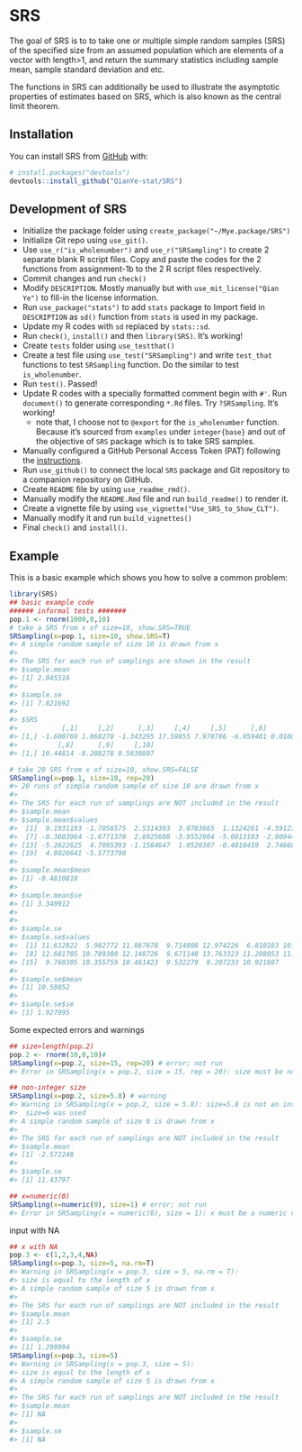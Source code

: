 
<!-- README.md is generated from README.Rmd. Please edit that file -->

# SRS

<!-- badges: start -->

<!-- badges: end -->

The goal of SRS is to to take one or multiple simple random samples
(SRS) of the specified size from an assumed population which are
elements of a vector with length\>1, and return the summary statistics
including sample mean, sample standard deviation and etc.

The functions in SRS can additionally be used to illustrate the
asymptotic properties of estimates based on SRS, which is also known as
the central limit theorem.

## Installation

You can install SRS from [GitHub](https://github.com/) with:

``` r
# install.packages("devtools")
devtools::install_github("QianYe-stat/SRS")
```

## Development of SRS

  - Initialize the package folder using
    `create_package("~/Mye.package/SRS")`
  - Initialize Git repo using `use_git()`.
  - Use `use_r("is_wholenumber")` and `use_r("SRSampling")` to create 2
    separate blank R script files. Copy and paste the codes for the 2
    functions from assignment-1b to the 2 R script files respectively.
  - Commit changes and run `check()`
  - Modify `DESCRIPTION`. Mostly manually but with
    `use_mit_license("Qian Ye")` to fill-in the license information.
  - Run `use_package("stats")` to add `stats` package to Import field in
    `DESCRIPTION` as `sd()` function from `stats` is used in my package.
  - Update my R codes with `sd` replaced by `stats::sd`.
  - Run `check()`, `install()` and then `library(SRS)`. It’s working\!
  - Create `tests` folder using `use_testthat()`
  - Create a test file using `use_test("SRSampling")` and write
    `test_that` functions to test `SRSampling` function. Do the similar
    to test `is_wholenumber`.
  - Run `test()`. Passed\!
  - Update R codes with a specially formatted comment begin with `#'`.
    Run `document()` to generate corresponding `*.Rd` files. Try
    `?SRSampling`. It’s working\!
      - note that, I choose not to `@export` for the `is_wholenumber`
        function. Because it’s sourced from `examples` under
        `integer{base}` and out of the objective of `SRS` package which
        is to take SRS samples.
  - Manually configured a GitHub Personal Access Token (PAT) following
    the
    [instructions](https://happygitwithr.com/github-pat.html#github-pat).
  - Run `use_github()` to connect the local `SRS` package and Git
    repository to a companion repository on GitHub.
  - Create `README` file by using `use_readme_rmd()`.
  - Manually modify the `README.Rmd` file and run `build_readme()` to
    render it.
  - Create a vignette file by using
    `use_vignette("Use_SRS_to_Show_CLT")`.
  - Manually modify it and run `build_vignettes()`
  - Final `check()` and `install()`.

## Example

This is a basic example which shows you how to solve a common problem:

``` r
library(SRS)
## basic example code
###### informal tests #######
pop.1 <- rnorm(1000,0,10)
# take a SRS from x of size=10, show.SRS=TRUE
SRSampling(x=pop.1, size=10, show.SRS=T)
#> A simple random sample of size 10 is drawn from x
#> 
#> The SRS for each run of samplings are shown in the result
#> $sample.mean
#> [1] 2.045516
#> 
#> $sample.se
#> [1] 7.821692
#> 
#> $SRS
#>           [,1]     [,2]      [,3]     [,4]     [,5]      [,6]       [,7]
#> [1,] -1.600769 1.068278 -1.343295 17.59855 7.978786 -6.059401 0.01006782
#>          [,8]      [,9]     [,10]
#> [1,] 10.44814 -8.208278 0.5630807

# take 20 SRS from x of size=10, show.SRS=FALSE
SRSampling(x=pop.1, size=10, rep=20)
#> 20 runs of simple random sample of size 10 are drawn from x
#> 
#> The SRS for each run of samplings are NOT included in the result
#> $sample.mean
#> $sample.mean$values
#>  [1]  0.1931193 -1.7056575  2.5314393  3.0783665  1.1324261 -4.5912751
#>  [7] -0.3603964 -1.6771378  2.8925608 -3.9552904 -5.0813103 -2.9094431
#> [13] -5.2622625  4.7095393 -1.1584647  1.0520307 -0.4818459  2.7466811
#> [19]  4.8026641 -5.5773790
#> 
#> $sample.mean$mean
#> [1] -0.4810818
#> 
#> $sample.mean$se
#> [1] 3.340912
#> 
#> 
#> $sample.se
#> $sample.se$values
#>  [1] 11.612822  5.982772 11.867678  9.714808 12.974226  6.810183 10.406516
#>  [8] 12.681705 10.789380 12.148726  9.671148 13.763323 11.208053 11.140340
#> [15]  9.760305 10.355759 10.461423  9.532279  8.207233 10.921687
#> 
#> $sample.se$mean
#> [1] 10.50052
#> 
#> $sample.se$se
#> [1] 1.927995
```

Some expected errors and warnings

``` r
## size>length(pop.2)
pop.2 <- rnorm(10,0,10)#
SRSampling(x=pop.2, size=15, rep=20) # error; not run
#> Error in SRSampling(x = pop.2, size = 15, rep = 20): size must be no greater than the length of x

## non-integer size
SRSampling(x=pop.2, size=5.8) # warning
#> Warning in SRSampling(x = pop.2, size = 5.8): size=5.8 is not an integer, and ceiling() function was applied.
#>  size=6 was used
#> A simple random sample of size 6 is drawn from x
#> 
#> The SRS for each run of samplings are NOT included in the result
#> $sample.mean
#> [1] -2.572248
#> 
#> $sample.se
#> [1] 11.43797

## x=numeric(0)
SRSampling(x=numeric(0), size=1) # error; not run
#> Error in SRSampling(x = numeric(0), size = 1): x must be a numeric vector with length >1
```

input with NA

``` r
## x with NA
pop.3 <- c(1,2,3,4,NA)
SRSampling(x=pop.3, size=5, na.rm=T)
#> Warning in SRSampling(x = pop.3, size = 5, na.rm = T): 
#> size is equal to the length of x
#> A simple random sample of size 5 is drawn from x
#> 
#> The SRS for each run of samplings are NOT included in the result
#> $sample.mean
#> [1] 2.5
#> 
#> $sample.se
#> [1] 1.290994
SRSampling(x=pop.3, size=5)
#> Warning in SRSampling(x = pop.3, size = 5): 
#> size is equal to the length of x
#> A simple random sample of size 5 is drawn from x
#> 
#> The SRS for each run of samplings are NOT included in the result
#> $sample.mean
#> [1] NA
#> 
#> $sample.se
#> [1] NA
```
